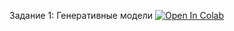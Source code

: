 Задание 1: Генеративные модели [![Open In Colab](https://colab.research.google.com/assets/colab-badge.svg)](https://colab.research.google.com/github/hse-ds/iad-applied-ds/blob/master/2021/hw/hw1/HW1.ipynb)
